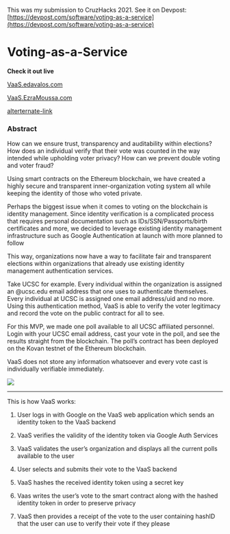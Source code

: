 This was my submission to CruzHacks 2021. See it on Devpost: [https://devpost.com/software/voting-as-a-service](https://devpost.com/software/voting-as-a-service)

# Voting-as-a-Service

**Check it out live**

[VaaS.edavalos.com](https://vaas.edavalos.com/)

[VaaS.EzraMoussa.com](https://vaas.ezramoussa.com/)

[alterternate-link](https://agitated-shockley-840958.netlify.app/)


### Abstract

How can we ensure trust, transparency and auditability within elections?
How does an individual verify that their vote was counted in the way intended while upholding voter privacy?
How can we prevent double voting and voter fraud?

Using smart contracts on the Ethereum blockchain, we have created a highly secure and transparent inner-organization voting system all while keeping the identity of those who voted private.
 
Perhaps the biggest issue when it comes to voting on the blockchain is identity management.  Since identity verification is a complicated process that requires personal documentation such as IDs/SSN/Passports/birth certificates and more, we decided to leverage existing identity management infrastructure such as Google Authentication at launch with more planned to follow

This way, organizations now have a way to facilitate fair and transparent elections within organizations that already use existing identity management authentication services. 

Take UCSC for example. Every individual within the organization is assigned an @ucsc.edu email address that one uses to authenticate themselves. Every individual at UCSC is assigned one email address/uid and no more. Using this authentication method, VaaS is able to verify the voter legitimacy and record the vote on the public contract for all to see.

For this MVP,  we made one poll available to all UCSC affiliated personnel. Login with your UCSC email address, cast your vote in the poll, and see the results straight from the blockchain. The poll’s contract has been deployed on the Kovan testnet of the Ethereum blockchain.

VaaS does not store any information whatsoever and every vote cast is individually verifiable immediately. 


![](https://i.imgur.com/sxMTNy5.png)

---
This is how VaaS works:

1. User logs in with Google on the VaaS web application which sends an identity token to the VaaS backend

2. VaaS verifies the validity of the identity token via Google Auth Services

3. VaaS validates the user’s organization and displays all the current polls available to the user

4. User selects and submits their vote to the VaaS backend

5. VaaS hashes the received identity token using a secret key 

6. Vaas writes the user’s vote to the smart contract along with the hashed identity token in order to preserve privacy

7. VaaS then provides a receipt of the vote to the user containing hashID that the user can use to verify their vote if they please
